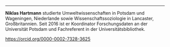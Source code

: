 --- 

**Niklas Hartmann** studierte Umweltwissenschaften in Potsdam und
Wageningen, Niederlande sowie Wissenschaftssoziologie in Lancaster,
Großbritannien. Seit 2016 ist er Koordinator Forschungsdaten an der
Universität Potsdam und Fachreferent in der Universitätsbibliothek.

<https://orcid.org/0000-0002-7328-3625>